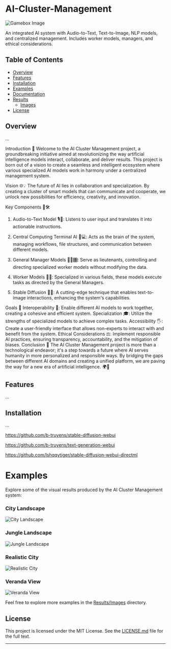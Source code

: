 # AI-Cluster-Management

![Gamebox Image](./Results/Images/gamebox.png)

An integrated AI system with Audio-to-Text, Text-to-Image, NLP models, and centralized management. Includes worker models, managers, and ethical considerations.

## Table of Contents
- [Overview](#overview)
- [Features](#features)
- [Installation](#installation)
- [Examples](#examples)
- [Documentation](./Docs)
- [Results](./Results)
  - [Images](./Results/Images)
- [License](#license)


## Overview
...

Introduction 🚀
Welcome to the AI Cluster Management project, a groundbreaking initiative aimed at revolutionizing the way artificial intelligence models interact, collaborate, and deliver results. This project is born out of a vision to create a seamless and intelligent ecosystem where various specialized AI models work in harmony under a centralized management system.

Vision 🌐💡
The future of AI lies in collaboration and specialization. By creating a cluster of smart models that can communicate and cooperate, we unlock new possibilities for efficiency, creativity, and innovation.

Key Components 🧠🛠️
1. Audio-to-Text Model 🎙️📝:
Listens to user input and translates it into actionable instructions.

2. Central Computing Terminal AI 🧠💻:
Acts as the brain of the system, managing workflows, file structures, and communication between different models.

3. General Manager Models 👮‍♂️🎛️:
Serve as lieutenants, controlling and directing specialized worker models without modifying the data.

4. Worker Models 🤖🔧:
Specialized in various fields, these models execute tasks as directed by the General Managers.

5. Stable Diffusion 📜🎨:
A cutting-edge technique that enables text-to-image interactions, enhancing the system's capabilities.

Goals 🎯
Interoperability 🧩: Enable different AI models to work together, creating a cohesive and efficient system.
Specialization 🎓: Utilize the strengths of specialized models to achieve complex tasks.
Accessibility 🖐️: Create a user-friendly interface that allows non-experts to interact with and benefit from the system.
Ethical Considerations ⚖️: Implement responsible AI practices, ensuring transparency, accountability, and the mitigation of biases.
Conclusion 🌟
The AI Cluster Management project is more than a technological endeavor; it's a step towards a future where AI serves humanity in more personalized and responsible ways. By bridging the gaps between different AI domains and creating a unified platform, we are paving the way for a new era of artificial intelligence. 🌍💫



## Features
...

## Installation
...

https://github.com/b-truyens/stable-diffusion-webui

https://github.com/b-truyens/text-generation-webui

https://github.com/lshqqytiger/stable-diffusion-webui-directml

# Examples
Explore some of the visual results produced by the AI Cluster Management system:

### City Landscape
![City Landscape](./Results/Images/city.png)

### Jungle Landscape
![Jungle Landscape](./Results/Images/jungle-landscape.png)

### Realistic City
![Realistic City](./Results/Images/realistic-city.png)

### Veranda View
![Veranda View](./Results/Images/veranda.png)

Feel free to explore more examples in the [Results/Images](./Results/Images) directory.


## License
This project is licensed under the MIT License. See the [LICENSE.md](LICENSE.md) file for the full text.

---------------------------------------------------------------------------------------------------------------------------------------------------------------------------